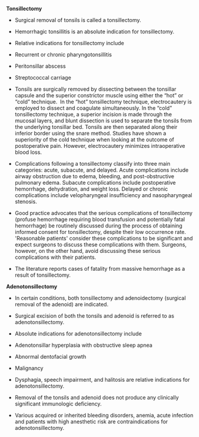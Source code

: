 **Tonsillectomy**

- Surgical removal of tonsils is called a tonsillectomy.

- Hemorrhagic tonsillitis is an absolute indication for tonsillectomy.

- Relative indications for tonsillectomy include
- Recurrent or chronic pharyngotonsillitis
- Peritonsillar abscess
- Streptococcal carriage

- Tonsils are surgically removed by dissecting between the tonsillar capsule and the superior constrictor muscle using either the “hot” or “cold” technique.  In the “hot” tonsillectomy technique, electrocautery is employed to dissect and coagulate simultaneously. In the “cold” tonsillectomy technique, a superior incision is made through the mucosal layers, and blunt dissection is used to separate the tonsils from the underlying tonsillar bed. Tonsils are then separated along their inferior border using the snare method. Studies have shown a superiority of the cold technique when looking at the outcome of postoperative pain. However, electrocautery minimizes intraoperative blood loss.

- Complications following a tonsillectomy classify into three main categories: acute, subacute, and delayed. Acute complications include airway obstruction due to edema, bleeding, and post-obstructive pulmonary edema. Subacute complications include postoperative hemorrhage, dehydration, and weight loss. Delayed or chronic complications include velopharyngeal insufficiency and nasopharyngeal stenosis.

- Good practice advocates that the serious complications of tonsillectomy (profuse hemorrhage requiring blood transfusion and potentially fatal hemorrhage) be routinely discussed during the process of obtaining informed consent for tonsillectomy, despite their low occurrence rate. 'Reasonable patients' consider these complications to be significant and expect surgeons to discuss these complications with them. Surgeons, however, on the other hand, avoid discussing these serious complications with their patients.

- The literature reports cases of fatality from massive hemorrhage as a result of tonsillectomy.

**Adenotonsillectomy**

- In certain conditions, both tonsillectomy and adenoidectomy (surgical removal of the adenoid) are indicated.

- Surgical excision of both the tonsils and adenoid is referred to as adenotonsillectomy.

- Absolute indications for adenotonsillectomy include
- Adenotonsillar hyperplasia with obstructive sleep apnea
- Abnormal dentofacial growth
- Malignancy

- Dysphagia, speech impairment, and halitosis are relative indications for adenotonsillectomy.

- Removal of the tonsils and adenoid does not produce any clinically significant immunologic deficiency.

- Various acquired or inherited bleeding disorders, anemia, acute infection and patients with high anesthetic risk are contraindications for adenotonsillectomy.